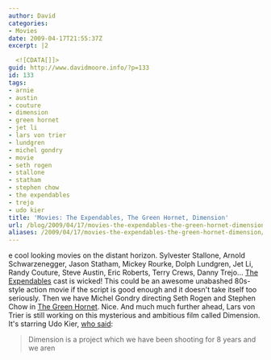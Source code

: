 ```yaml
---
author: David
categories:
- Movies
date: 2009-04-17T21:55:37Z
excerpt: |2

  <![CDATA[]]>
guid: http://www.davidmoore.info/?p=133
id: 133
tags:
- arnie
- austin
- couture
- dimension
- green hornet
- jet li
- lars von trier
- lundgren
- michel gondry
- movie
- seth rogen
- stallone
- statham
- stephen chow
- the expendables
- trejo
- udo kier
title: 'Movies: The Expendables, The Green Hornet, Dimension'
url: /blog/2009/04/17/movies-the-expendables-the-green-hornet-dimension/
aliases: /2009/04/17/movies-the-expendables-the-green-hornet-dimension/
---
```


e cool looking movies on the distant horizon. Sylvester Stallone, Arnold Schwarzenegger, Jason Statham, Mickey Rourke, Dolph Lundgren, Jet Li, Randy Couture, Steve Austin, Eric Roberts, Terry Crews, Danny Trejo... <a title="The Expendables IMDB Page" href="http://www.imdb.com/title/tt1320253/" target="_blank">The Expendables</a> cast is wicked! This could be an awesome unabashed 80s-style action movie if the script is good enough and it doesn't take itself too seriously. Then we have Michel Gondry directing Seth Rogen and Stephen Chow in <a title="The Green Hornet IMDB Page" href="http://www.imdb.com/title/tt0990407/" target="_blank">The Green Hornet</a>. Nice. And much much further ahead, Lars von Trier is still working on this mysterious and ambitious film called Dimension. It's starring Udo Kier, <a title="Udo Kier Interview" href="http://efilmcritic.com/feature.php?feature=639" target="_blank">who said</a>: 

> Dimension is a project which we have been shooting for 8 years and we aren </p>